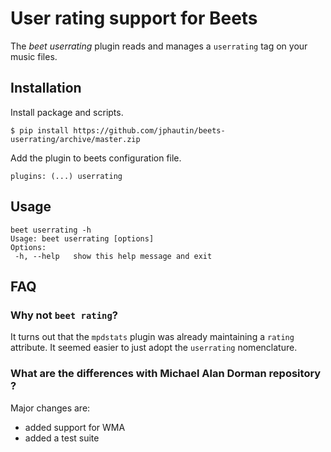 # User rating support for Beets

The *beet userrating* plugin reads and manages a `userrating` tag on
your music files.

## Installation

Install package and scripts.

    $ pip install https://github.com/jphautin/beets-userrating/archive/master.zip

Add the plugin to beets configuration file.

```
plugins: (...) userrating
```

## Usage

    beet userrating -h
    Usage: beet userrating [options]
    Options:
     -h, --help   show this help message and exit

## FAQ

### Why not `beet rating`?

It turns out that the `mpdstats` plugin was already maintaining a
`rating` attribute.  It seemed easier to just adopt the `userrating`
nomenclature.

### What are the differences with Michael Alan Dorman repository ?

Major changes are:
- added support for WMA
- added a test suite
